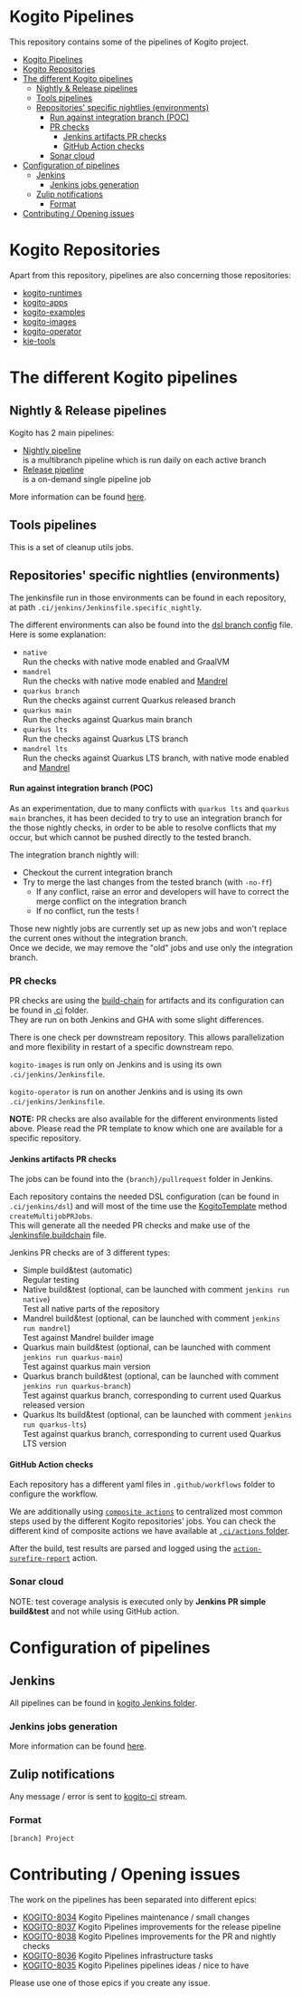 # Kogito Pipelines

This repository contains some of the pipelines of Kogito project.

- [Kogito Pipelines](#kogito-pipelines)
- [Kogito Repositories](#kogito-repositories)
- [The different Kogito pipelines](#the-different-kogito-pipelines)
  - [Nightly \& Release pipelines](#nightly--release-pipelines)
  - [Tools pipelines](#tools-pipelines)
  - [Repositories' specific nightlies (environments)](#repositories-specific-nightlies-environments)
      - [Run against integration branch (POC)](#run-against-integration-branch-poc)
    - [PR checks](#pr-checks)
      - [Jenkins artifacts PR checks](#jenkins-artifacts-pr-checks)
      - [GitHub Action checks](#github-action-checks)
    - [Sonar cloud](#sonar-cloud)
- [Configuration of pipelines](#configuration-of-pipelines)
  - [Jenkins](#jenkins)
    - [Jenkins jobs generation](#jenkins-jobs-generation)
  - [Zulip notifications](#zulip-notifications)
    - [Format](#format)
- [Contributing / Opening issues](#contributing--opening-issues)

# Kogito Repositories

Apart from this repository, pipelines are also concerning those repositories:

* [kogito-runtimes](https://github.com/apache/kogito-runtimes)
* [kogito-apps](https://github.com/apache/kogito-apps)
* [kogito-examples](https://github.com/apache/kogito-examples)
* [kogito-images](https://github.com/apache/kogito-images)
* [kogito-operator](https://github.com/apache/kogito-operator)
* [kie-tools](https://github.com/apache/kie-tools)

# The different Kogito pipelines

## Nightly & Release pipelines

Kogito has 2 main pipelines:

* [Nightly pipeline](./.ci/jenkins/Jenkinsfile.nightly)  
  is a multibranch pipeline which is run daily on each active branch
* [Release pipeline](./.ci/jenkins/Jenkinsfile.release)  
  is a on-demand single pipeline job

More information can be found [here](./docs/nightly_and_release.md).

## Tools pipelines

This is a set of cleanup utils jobs.

## Repositories' specific nightlies (environments)

The jenkinsfile run in those environments can be found in each repository, at path `.ci/jenkins/Jenkinsfile.specific_nightly`.

The different environments can also be found into the [dsl branch config](.ci/jenkins/config/branch.yaml) file.  
Here is some explanation:

- `native`  
  Run the checks with native mode enabled and GraalVM
- `mandrel`  
  Run the checks with native mode enabled and [Mandrel](https://github.com/graalvm/mandrel)
- `quarkus branch`  
  Run the checks against current Quarkus released branch
- `quarkus main`  
  Run the checks against Quarkus main branch
- `quarkus lts`  
  Run the checks against Quarkus LTS branch
- `mandrel lts`  
  Run the checks against Quarkus LTS branch, with native mode enabled and [Mandrel](https://github.com/graalvm/mandrel)

#### Run against integration branch (POC)

As an experimentation, due to many conflicts with `quarkus lts` and `quarkus main` branches, it has been decided to try to use an integration branch for the those nightly checks, in order to be able to resolve conflicts that my occur, but which cannot be pushed directly to the tested branch.

The integration branch nightly will:

- Checkout the current integration branch
- Try to merge the last changes from the tested branch (with `-no-ff`)
  - If any conflict, raise an error and developers will have to correct the merge conflict on the integration branch
  - If no conflict, run the tests !


Those new nightly jobs are currently set up as new jobs and won't replace the current ones without the integration branch.  
Once we decide, we may remove the "old" jobs and use only the integration branch.

### PR checks

PR checks are using the [build-chain](https://github.com/kiegroup/github-action-build-chain) for artifacts and its configuration can be found in [.ci](./.ci) folder.  
They are run on both Jenkins and GHA with some slight differences.

There is one check per downstream repository. This allows parallelization and more flexibility in restart of a specific downstream repo.

`kogito-images` is run only on Jenkins and is using its own `.ci/jenkins/Jenkinsfile`.

`kogito-operator` is run on another Jenkins and is using its own `.ci/jenkins/Jenkinsfile`.

**NOTE:** PR checks are also available for the different environments listed above. Please read the PR template to know which one are available for a specific repository.

#### Jenkins artifacts PR checks

The jobs can be found into the `{branch}/pullrequest` folder in Jenkins.  

Each repository contains the needed DSL configuration (can be found in `.ci/jenkins/dsl`) and will most of the time use the [KogitoTemplate](./dsl/seed/src/main/java/../groovy/org/kie/jenkins/jobdsl/templates/KogitoJobTemplate.groovy) method `createMultijobPRJobs`.  
This will generate all the needed PR checks and make use of the [Jenkinsfile.buildchain](./dsl/seed/jenkinsfiles/Jenkinsfile.buildchain) file.

Jenkins PR checks are of 3 different types:

* Simple build&test (automatic)  
  Regular testing
* Native build&test (optional, can be launched with comment `jenkins run native`)  
  Test all native parts of the repository
* Mandrel build&test (optional, can be launched with comment `jenkins run mandrel`)  
  Test against Mandrel builder image
* Quarkus main build&test (optional, can be launched with comment `jenkins run quarkus-main`)  
  Test against quarkus main version
* Quarkus branch build&test (optional, can be launched with comment `jenkins run quarkus-branch`)  
  Test against quarkus branch, corresponding to current used Quarkus released version
* Quarkus lts build&test (optional, can be launched with comment `jenkins run quarkus-lts`)  
  Test against quarkus branch, corresponding to current used Quarkus LTS version

#### GitHub Action checks

Each repository has a different yaml files in `.github/workflows` folder to configure the workflow.

We are additionally using [`composite actions`](https://docs.github.com/en/actions/creating-actions/creating-a-composite-action) to centralized most common steps used by the different Kogito repositories' jobs. You can check the different kind of composite actions we have available at [`.ci/actions` folder](https://github.com/apache/kogito-pipelines/tree/main/.ci/actions).

After the build, test results are parsed and logged using the [`action-surefire-report`](https://github.com/ScaCap/action-surefire-report) action.

### Sonar cloud

NOTE: test coverage analysis is executed only by **Jenkins PR simple build&test** and not while using GitHub action.

# Configuration of pipelines

## Jenkins

All pipelines can be found in [kogito Jenkins folder](https://eng-jenkins-csb-business-automation.apps.ocp-c1.prod.psi.redhat.com/job/KIE/job/kogito).

### Jenkins jobs generation

More information can be found [here](./docs/jenkins.md).

## Zulip notifications

Any message / error is sent to [kogito-ci](https://kie.zulipchat.com/#narrow/stream/236603-kogito-ci) stream.

### Format

    [branch] Project
    
# Contributing / Opening issues

The work on the pipelines has been separated into different epics:

- [KOGITO-8034](https://issues.redhat.com/browse/KOGITO-8034) Kogito Pipelines maintenance / small changes
- [KOGITO-8037](https://issues.redhat.com/browse/KOGITO-8037) Kogito Pipelines improvements for the release pipeline
- [KOGITO-8038](https://issues.redhat.com/browse/KOGITO-8038) Kogito Pipelines improvements for the PR and nightly checks
- [KOGITO-8036](https://issues.redhat.com/browse/KOGITO-8036) Kogito Pipelines infrastructure tasks
- [KOGITO-8035](https://issues.redhat.com/browse/KOGITO-8035) Kogito Pipelines pipelines ideas / nice to have

Please use one of those epics if you create any issue.
